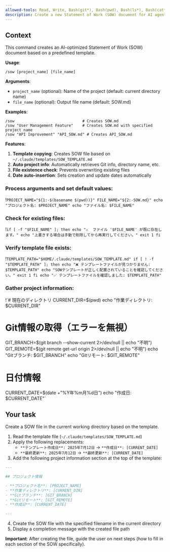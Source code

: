 ```yaml
---
allowed-tools: Read, Write, Bash(git*), Bash(pwd), Bash(ls*), Bash(cat*), Bash(echo*)
description: Create a new Statement of Work (SOW) document for AI agents from template
---
```


## Context

This command creates an AI-optimized Statement of Work (SOW) document based on a predefined template.

**Usage**:
```
/sow [project_name] [file_name]
```

**Arguments**:
- `project_name` (optional): Name of the project (default: current directory name)
- `file_name` (optional): Output file name (default: SOW.md)

**Examples**:
```
/sow                              # Creates SOW.md
/sow "User Management Feature"    # Creates SOW.md with specified project name
/sow "API Improvement" "API_SOW.md" # Creates API_SOW.md
```

**Features**:
1. **Template copying**: Creates SOW file based on `~/.claude/templates/SOW_TEMPLATE.md`
2. **Auto project info**: Automatically retrieves Git info, directory name, etc.
3. **File existence check**: Prevents overwriting existing files
4. **Date auto-insertion**: Sets creation and update dates automatically

### Process arguments and set default values:

!`PROJECT_NAME="${1:-$(basename $(pwd))}"
FILE_NAME="${2:-SOW.md}"
echo "プロジェクト名: $PROJECT_NAME"
echo "ファイル名: $FILE_NAME"`

### Check for existing files:

!`if [ -f "$FILE_NAME" ]; then
    echo "⚠️  ファイル '$FILE_NAME' が既に存在します。"
    echo "上書きする場合は手動で削除してから再実行してください。"
    exit 1
fi`

### Verify template file exists:

!`TEMPLATE_PATH="$HOME/.claude/templates/SOW_TEMPLATE.md"
if [ ! -f "$TEMPLATE_PATH" ]; then
    echo "❌ テンプレートファイルが見つかりません: $TEMPLATE_PATH"
    echo "SOWテンプレートが正しく配置されていることを確認してください。"
    exit 1
fi
echo "✅ テンプレートファイルを確認しました: $TEMPLATE_PATH"`

### Gather project information:

!`# 現在のディレクトリ
CURRENT_DIR=$(pwd)
echo "作業ディレクトリ: $CURRENT_DIR"

# Git情報の取得（エラーを無視）
GIT_BRANCH=$(git branch --show-current 2>/dev/null || echo "不明")
GIT_REMOTE=$(git remote get-url origin 2>/dev/null || echo "不明")
echo "Gitブランチ: $GIT_BRANCH"
echo "Gitリモート: $GIT_REMOTE"

# 日付情報
CURRENT_DATE=$(date +"%Y年%m月%d日")
echo "作成日: $CURRENT_DATE"`

## Your task

Create a SOW file in the current working directory based on the template.

1. Read the template file (`~/.claude/templates/SOW_TEMPLATE.md`)
2. Apply the following replacements:
   - `**テンプレート作成日**: 2025年7月12日` → `**作成日**: [CURRENT_DATE]`
   - `**最終更新**: 2025年7月12日` → `**最終更新**: [CURRENT_DATE]`
3. Add the following project information section at the top of the template:

```markdown
---

## プロジェクト情報

- **プロジェクト名**: [PROJECT_NAME]
- **作業ディレクトリ**: [CURRENT_DIR]
- **Gitブランチ**: [GIT_BRANCH]
- **Gitリモート**: [GIT_REMOTE]
- **作成日**: [CURRENT_DATE]

---
```

4. Create the SOW file with the specified filename in the current directory
5. Display a completion message with the created file path

**Important**: After creating the file, guide the user on next steps (how to fill in each section of the SOW specifically).